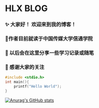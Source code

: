 # HLX BLOG

### ✨ 大家好！ 欢迎来到我的博客！
### 🙂作者目前就读于中国传媒大学信通学院
### 🍪 以后会在这里分享一些学习记录或随笔
### 🧋 感谢大家的关注

``` cpp linenums="1"
#include <stdio.h>
int main(){
    printf("Hello World");
}
```

[![Anurag's GitHub stats](https://github-readme-stats.vercel.app/api?username=WangYuanze111&count_private=true&show_icons=true&theme=react)](https://github.com/anuraghazra/github-readme-stats)